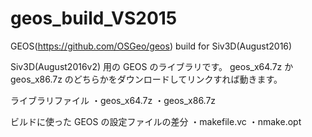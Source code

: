 # geos_build_VS2015
GEOS(https://github.com/OSGeo/geos) build for Siv3D(August2016)

Siv3D(August2016v2) 用の GEOS のライブラリです。
geos_x64.7z か geos_x86.7z のどちらかをダウンロードしてリンクすれば動きます。

ライブラリファイル
・geos_x64.7z
・geos_x86.7z

ビルドに使った GEOS の設定ファイルの差分
・makefile.vc
・nmake.opt
